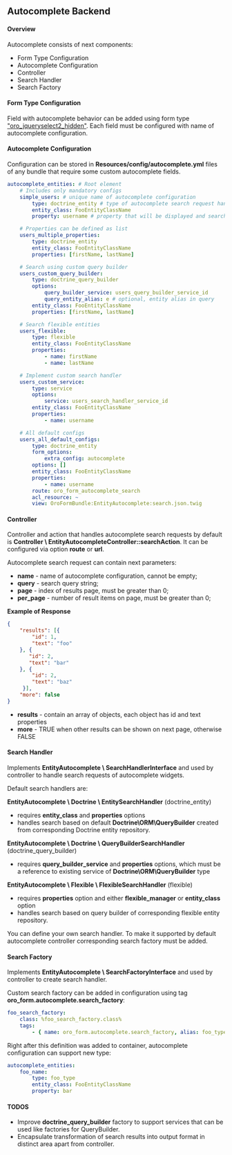Autocomplete Backend
----------------------

#### Overview

Autocomplete consists of next components:

* Form Type Configuration
* Autocomplete Configuration
* Controller
* Search Handler
* Search Factory

#### Form Type Configuration

Field with autocomplete behavior can be added using form type ["oro_jqueryselect2_hidden"](./autocomplete_form_type.md).
Each field must be configured with name of autocomplete configuration.

#### Autocomplete Configuration

Configuration can be stored in **Resources/config/autocomplete.yml** files of any bundle that require some custom
autocomplete fields.

```yml
autocomplete_entities: # Root element
    # Includes only mandatory configs
    simple_users: # unique name of autocomplete configuration
        type: doctrine_entity # type of autocomplete search request handler
        entity_class: FooEntityClassName
        property: username # property that will be displayed and searched by

    # Properties can be defined as list
    users_multiple_properties:
        type: doctrine_entity
        entity_class: FooEntityClassName
        properties: [firstName, lastName]

    # Search using custom query builder
    users_custom_query_builder:
        type: doctrine_query_builder
        options:
            query_builder_service: users_query_builder_service_id
            query_entity_alias: e # optional, entity alias in query
        entity_class: FooEntityClassName
        properties: [firstName, lastName]

    # Search flexible entities
    users_flexible:
        type: flexible
        entity_class: FooEntityClassName
        properties:
            - name: firstName
            - name: lastName

    # Implement custom search handler
    users_custom_service:
        type: service
        options:
            service: users_search_handler_service_id
        entity_class: FooEntityClassName
        properties:
            - name: username

    # All default configs
    users_all_default_configs:
        type: doctrine_entity
        form_options:
            extra_config: autocomplete
        options: []
        entity_class: FooEntityClassName
        properties:
            - name: username
        route: oro_form_autocomplete_search
        acl_resource: ~
        view: OroFormBundle:EntityAutocomplete:search.json.twig
```

#### Controller

Controller and action that handles autocomplete search requests by default is **Controller \ EntityAutocompleteController::searchAction**.
It can be configured via option **route** or **url**.

Autocomplete search request can contain next parameters:
* **name** - name of autocomplete configuration, cannot be empty;
* **query** - search query string;
* **page** - index of results page, must be greater than 0;
* **per_page** - number of result items on page, must be greater than 0;

**Example of Response**

```json
{
    "results": [{
        "id": 1,
        "text": "foo"
    }, {
       "id": 2,
       "text": "bar"
    }, {
        "id": 2,
        "text": "baz"
     }],
    "more": false
}
```

* **results** - contain an array of objects, each object has id and text properties
* **more** - TRUE when other results can be shown on next page, otherwise FALSE

#### Search Handler

Implements **EntityAutocomplete \ SearchHandlerInterface** and used by controller to
handle search requests of autocomplete widgets.

Default search handlers are:

**EntityAutocomplete \ Doctrine \ EntitySearchHandler** (doctrine_entity)

 * requires **entity_class** and **properties** options
 * handles search based on default **Doctrine\ORM\QueryBuilder** created from corresponding Doctrine entity repository.

**EntityAutocomplete \ Doctrine \ QueryBuilderSearchHandler** (doctrine_query_builder)

 * requires **query_builder_service** and **properties** options, which must be a reference to existing service of **Doctrine\ORM\QueryBuilder** type

**EntityAutocomplete \ Flexible \ FlexibleSearchHandler** (flexible)

 * requires **properties** option and either **flexible_manager** or **entity_class** option
 * handles search based on query builder of corresponding flexible entity repository.

You can define your own search handler. To make it supported by default autocomplete controller corresponding search factory must be added.

#### Search Factory

Implements **EntityAutocomplete \ SearchFactoryInterface** and used by controller to
create search handler.

Custom search factory can be added in configuration using tag **oro_form.autocomplete.search_factory**:

```yml
foo_search_factory:
    class: %foo_search_factory.class%
    tags:
        - { name: oro_form.autocomplete.search_factory, alias: foo_type }
```

Right after this definition was added to container, autocomplete configuration can support new type:

```yml
autocomplete_entities:
    foo_name:
        type: foo_type
        entity_class: FooEntityClassName
        property: bar
```

#### TODOS

* Improve **doctrine_query_builder** factory to support services that can be used like factories for QueryBuilder.
* Encapsulate transformation of search results into output format in distinct area apart from controller.
